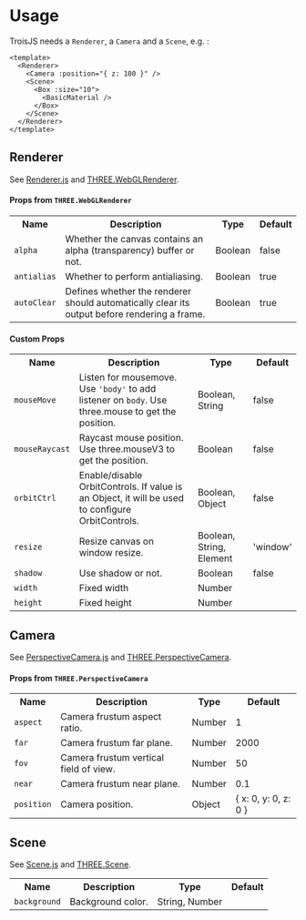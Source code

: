 # Usage

TroisJS needs a `Renderer`, a `Camera` and a `Scene`, e.g. :

```vue
<template>
  <Renderer>
    <Camera :position="{ z: 100 }" />
    <Scene>     
      <Box :size="10">
        <BasicMaterial />
      </Box>
    </Scene>
  </Renderer>
</template>
```

## Renderer

See [Renderer.js](https://github.com/troisjs/trois/blob/master/src/core/Renderer.js) and [THREE.WebGLRenderer](https://threejs.org/docs/#api/en/renderers/WebGLRenderer).

#### Props from `THREE.WebGLRenderer`

<table>
<tbody>
  <tr>
    <th>Name</th>
    <th>Description</th>
    <th>Type</th>
    <th>Default</th>
  </tr>
  <tr><td><code>alpha</code></td><td>Whether the canvas contains an alpha (transparency) buffer or not.</td><td>Boolean</td><td>false</td></tr>
  <tr><td><code>antialias</code></td><td>Whether to perform antialiasing.</td><td>Boolean</td><td>true</td></tr>
  <tr><td><code>autoClear</code></td><td>Defines whether the renderer should automatically clear its output before rendering a frame.</td><td>Boolean</td><td>true</td></tr>
</tbody>
</table>

#### Custom Props

<table>
<tbody>
  <tr>
    <th>Name</th>
    <th>Description</th>
    <th>Type</th>
    <th>Default</th>
  </tr>
  <tr><td><code>mouseMove</code></td><td>Listen for mousemove. Use <code>'body'</code> to add listener on <code>body</code>. Use three.mouse to get the position.</td><td>Boolean, String</td><td>false</td></tr>
  <tr><td><code>mouseRaycast</code></td><td>Raycast mouse position. Use three.mouseV3 to get the position.</td><td>Boolean</td><td>false</td></tr>
  <tr><td><code>orbitCtrl</code></td><td>Enable/disable OrbitControls. If value is an Object, it will be used to configure OrbitControls.</td><td>Boolean, Object</td><td>false</td></tr>
  <tr><td><code>resize</code></td><td>Resize canvas on window resize.</td><td>Boolean, String, Element</td><td>'window'</td></tr>
  <tr><td><code>shadow</code></td><td>Use shadow or not.</td><td>Boolean</td><td>false</td></tr>
  <tr><td><code>width</code></td><td>Fixed width</td><td>Number</td><td></td></tr>
  <tr><td><code>height</code></td><td>Fixed height</td><td>Number</td><td></td></tr> 
</tbody>
</table>

## Camera

See [PerspectiveCamera.js](https://github.com/troisjs/trois/blob/master/src/core/PerspectiveCamera.js) and [THREE.PerspectiveCamera](https://threejs.org/docs/#api/en/cameras/PerspectiveCamera).

#### Props from `THREE.PerspectiveCamera`

<table>
<tbody>
  <tr>
    <th>Name</th>
    <th>Description</th>
    <th>Type</th>
    <th>Default</th>
  </tr>
  <tr><td><code>aspect</code></td><td>Camera frustum aspect ratio.</td><td>Number</td><td>1</td></tr>
  <tr><td><code>far</code></td><td>Camera frustum far plane.</td><td>Number</td><td>2000</td></tr>
  <tr><td><code>fov</code></td><td>Camera frustum vertical field of view.</td><td>Number</td><td>50</td></tr>
  <tr><td><code>near</code></td><td>Camera frustum near plane.</td><td>Number</td><td>0.1</td></tr>
  <tr><td><code>position</code></td><td>Camera position.</td><td>Object</td><td>{ x: 0, y: 0, z: 0 }</td></tr>
</tbody>
</table>

## Scene

See [Scene.js](https://github.com/troisjs/trois/blob/master/src/core/Scene.js) and [THREE.Scene](https://threejs.org/docs/#api/en/scenes/Scene).

<table>
<tbody>
  <tr>
    <th>Name</th>
    <th>Description</th>
    <th>Type</th>
    <th>Default</th>
  </tr>
  <tr><td><code>background</code></td><td>Background color.</td><td>String, Number</td><td></td></tr>
</tbody>
</table>
